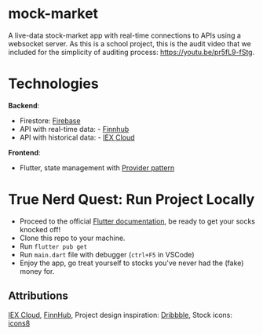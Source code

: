 # mock-market

A live-data stock-market app with real-time connections to APIs using a websocket server. As this is a school project, this is the audit video that we included for the simplicity of auditing process: https://youtu.be/pr5fL9-fStg.

# Technologies

**Backend**:

- Firestore: [Firebase](https://firebase.google.com/)
- API with real-time data: - [Finnhub](https://finnhub.io)
- API with historical data: - [IEX Cloud](https://iexcloud.io)

**Frontend**:

- Flutter, state management with [Provider pattern](https://docs.flutter.dev/data-and-backend/state-mgmt/simple)

# True Nerd Quest: Run Project Locally

- Proceed to the official [Flutter documentation](https://docs.flutter.dev/get-started/install), be ready to get your socks knocked off!
- Clone this repo to your machine.
- Run `flutter pub get`
- Run `main.dart` file with debugger (`ctrl+F5` in VSCode)
- Enjoy the app, go treat yourself to stocks you've never had the (fake) money for.

## Attributions

[IEX Cloud](https://iexcloud.io),
[FinnHub](https://finnhub.io),
Project design inspiration: [Dribbble](https://dribbble.com/shots/16777094-Stock-Market-Mobile-App),
Stock icons: [icons8](https://icons8.com/)
